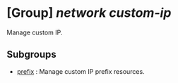 # [Group] _network custom-ip_

Manage custom IP.

## Subgroups

- [prefix](/Commands/network/custom-ip/prefix/readme.md)
: Manage custom IP prefix resources.
